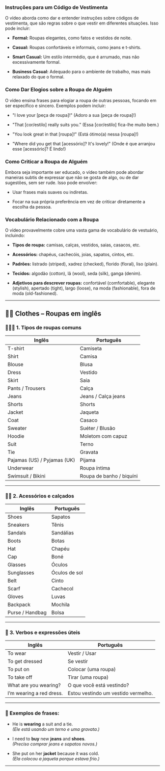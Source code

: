 
### Instruções para um Código de Vestimenta

O vídeo aborda como dar e entender instruções sobre códigos de vestimenta, que são regras sobre o que vestir em diferentes situações. Isso pode incluir:

- **Formal:** Roupas elegantes, como fatos e vestidos de noite.
    
- **Casual:** Roupas confortáveis e informais, como jeans e t-shirts.
    
- **Smart Casual:** Um estilo intermédio, que é arrumado, mas não excessivamente formal.
    
- **Business Casual:** Adequado para o ambiente de trabalho, mas mais relaxado do que o formal.
    

### Como Dar Elogios sobre a Roupa de Alguém

O vídeo ensina frases para elogiar a roupa de outras pessoas, focando em ser específico e sincero. Exemplos podem incluir:

- "I love your [peça de roupa]!" (Adoro a sua [peça de roupa]!)
    
- "That [cor/estilo] really suits you." (Essa [cor/estilo] fica-lhe muito bem.)
    
- "You look great in that [roupa]!" (Está ótimo(a) nessa [roupa]!)
    
- "Where did you get that [acessório]? It's lovely!" (Onde é que arranjou esse [acessório]? É lindo!)
    

### Como Criticar a Roupa de Alguém

Embora seja importante ser educado, o vídeo também pode abordar maneiras subtis de expressar que não se gosta de algo, ou de dar sugestões, sem ser rude. Isso pode envolver:

- Usar frases mais suaves ou indiretas.
    
- Focar na sua própria preferência em vez de criticar diretamente a escolha da pessoa.
    

### Vocabulário Relacionado com a Roupa

O vídeo provavelmente cobre uma vasta gama de vocabulário de vestuário, incluindo:

- **Tipos de roupa:** camisas, calças, vestidos, saias, casacos, etc.
    
- **Acessórios:** chapéus, cachecóis, joias, sapatos, cintos, etc.
    
- **Padrões:** listrado (striped), xadrez (checked), florido (floral), liso (plain).
    
- **Tecidos:** algodão (cotton), lã (wool), seda (silk), ganga (denim).
    
- **Adjetivos para descrever roupas:** confortável (comfortable), elegante (stylish), apertado (tight), largo (loose), na moda (fashionable), fora de moda (old-fashioned).
---

## 👕👗 **Clothes – Roupas em inglês**

### 🧍‍♂️👚 **1. Tipos de roupas comuns**

|Inglês|Português|
|---|---|
|T-shirt|Camiseta|
|Shirt|Camisa|
|Blouse|Blusa|
|Dress|Vestido|
|Skirt|Saia|
|Pants / Trousers|Calça|
|Jeans|Jeans / Calça jeans|
|Shorts|Shorts|
|Jacket|Jaqueta|
|Coat|Casaco|
|Sweater|Suéter / Blusão|
|Hoodie|Moletom com capuz|
|Suit|Terno|
|Tie|Gravata|
|Pajamas (US) / Pyjamas (UK)|Pijama|
|Underwear|Roupa íntima|
|Swimsuit / Bikini|Roupa de banho / biquíni|

---

### 👟🧢 **2. Acessórios e calçados**

|Inglês|Português|
|---|---|
|Shoes|Sapatos|
|Sneakers|Tênis|
|Sandals|Sandálias|
|Boots|Botas|
|Hat|Chapéu|
|Cap|Boné|
|Glasses|Óculos|
|Sunglasses|Óculos de sol|
|Belt|Cinto|
|Scarf|Cachecol|
|Gloves|Luvas|
|Backpack|Mochila|
|Purse / Handbag|Bolsa|

---

### 🎯 **3. Verbos e expressões úteis**

|Inglês|Português|
|---|---|
|To wear|Vestir / Usar|
|To get dressed|Se vestir|
|To put on|Colocar (uma roupa)|
|To take off|Tirar (uma roupa)|
|What are you wearing?|O que você está vestindo?|
|I’m wearing a red dress.|Estou vestindo um vestido vermelho.|

---

### 📝 Exemplos de frases:

- He is **wearing** a suit and a tie.  
    _(Ele está usando um terno e uma gravata.)_
    
- I need to **buy** new **jeans** and **shoes**.  
    _(Preciso comprar jeans e sapatos novos.)_
    
- She put on her **jacket** because it was cold.  
    _(Ela colocou a jaqueta porque estava frio.)_
    

---
